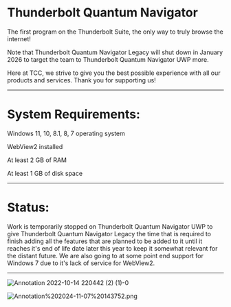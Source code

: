 # Thunderbolt Quantum Navigator
The first program on the Thunderbolt Suite, the only way to truly browse the internet!

Note that Thunderbolt Quantum Navigator Legacy will shut down in January 2026 to target the team to Thunderbolt Quantum Navigator UWP more.

Here at TCC, we strive to give you the best possible experience with all our products and services. Thank you for supporting us!

-------------------------------------------------------------------

# System Requirements:

Windows 11, 10, 8.1, 8, 7 operating system

WebView2 installed

At least 2 GB of RAM

At least 1 GB of disk space

-------------------------------------------------------------------
# Status:

Work is temporarily stopped on Thunderbolt Quantum Navigator UWP to give Thunderbolt Quantum Navigator Legacy the time that is required to finish adding all the features that are planned to be added to it until it reaches it's end of life date later this year to keep it somewhat relevant for the distant future. We are also going to at some point end support for Windows 7 due to it's lack of service for WebView2.

-------------------------------------------------------------------

![Annotation 2022-10-14 220442 (2) (1)-0](https://github.com/Villager2021/Thunderbolt-Quantum-Navigator/assets/82360021/65b81c5f-3f5a-4540-84b0-5d721c2d7ad6)

![Annotation%202024-11-07%20143752.png](https://github.com/ThunderboltCommunicationsCorp/Thunderbolt-Quantum-Navigator/blob/main/Annotation%202024-11-07%20143752.png)
